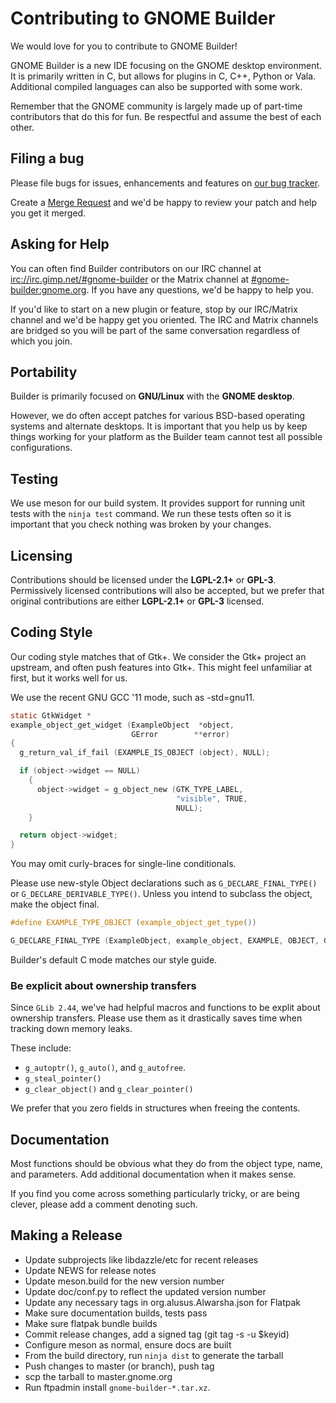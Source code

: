 # Contributing to GNOME Builder

We would love for you to contribute to GNOME Builder!

GNOME Builder is a new IDE focusing on the GNOME desktop environment. It is
primarily written in C, but allows for plugins in C, C++, Python or Vala.
Additional compiled languages can also be supported with some work.

Remember that the GNOME community is largely made up of part-time contributors
that do this for fun. Be respectful and assume the best of each other.

## Filing a bug

Please file bugs for issues, enhancements and features on
[our bug tracker](https://gitlab.gnome.org/GNOME/gnome-builder/issues).

Create a
[Merge Request](https://gitlab.gnome.org/GNOME/gnome-builder/merge_requests)
and we'd be happy to review your patch and help you get it merged.

## Asking for Help

You can often find Builder contributors on our IRC channel at
[irc://irc.gimp.net/#gnome-builder](irc://irc.gimp.net/#gnome-builder) or the
Matrix channel at [#gnome-builder:gnome.org](https://matrix.to/#/!owVIjvsVrBaEdelYem:matrix.org).
If you have any questions, we'd be happy to help you.

If you'd like to start on a new plugin or feature, stop by our IRC/Matrix channel and we'd be happy get you oriented.
The IRC and Matrix channels are bridged so you will be part of the same conversation regardless of which you join.

## Portability

Builder is primarily focused on **GNU/Linux** with the **GNOME desktop**.

However, we do often accept patches for various BSD-based operating systems and alternate desktops.
It is important that you help us by keep things working for your platform as the Builder team cannot test all possible configurations.

## Testing

We use meson for our build system.
It provides support for running unit tests with the `ninja test` command.
We run these tests often so it is important that you check nothing was broken by your changes.

## Licensing

Contributions should be licensed under the **LGPL-2.1+** or **GPL-3**. 
Permissively licensed contributions will also be accepted, but we prefer that original contributions are either **LGPL-2.1+** or **GPL-3** licensed.

## Coding Style

Our coding style matches that of Gtk+.
We consider the Gtk+ project an upstream, and often push features into Gtk+.
This might feel unfamiliar at first, but it works well for us.

We use the recent GNU GCC '11 mode, such as -std=gnu11.

```c
static GtkWidget *
example_object_get_widget (ExampleObject  *object,
                           GError        **error)
{
  g_return_val_if_fail (EXAMPLE_IS_OBJECT (object), NULL);

  if (object->widget == NULL)
    {
      object->widget = g_object_new (GTK_TYPE_LABEL,
                                     "visible", TRUE,
                                     NULL);
    }

  return object->widget;
}
```

You may omit curly-braces for single-line conditionals.

Please use new-style Object declarations such as `G_DECLARE_FINAL_TYPE()` or `G_DECLARE_DERIVABLE_TYPE()`.
Unless you intend to subclass the object, make the object final.

```c
#define EXAMPLE_TYPE_OBJECT (example_object_get_type())

G_DECLARE_FINAL_TYPE (ExampleObject, example_object, EXAMPLE, OBJECT, GObject)
```

Builder's default C mode matches our style guide.

### Be explicit about ownership transfers

Since `GLib 2.44`, we've had helpful macros and functions to be explit about ownership transfers.
Please use them as it drastically saves time when tracking down memory leaks.

These include:

 * `g_autoptr()`, `g_auto()`, and `g_autofree`.
 * `g_steal_pointer()`
 * `g_clear_object()` and `g_clear_pointer()`

We prefer that you zero fields in structures when freeing the contents.

## Documentation

Most functions should be obvious what they do from the object type, name, and parameters.
Add additional documentation when it makes sense.

If you find you come across something particularly tricky, or are being clever, please add a comment denoting such.

## Making a Release

 - Update subprojects like libdazzle/etc for recent releases
 - Update NEWS for release notes
 - Update meson.build for the new version number
 - Update doc/conf.py to reflect the updated version number
 - Update any necessary tags in org.alusus.Alwarsha.json for Flatpak
 - Make sure documentation builds, tests pass
 - Make sure flatpak bundle builds
 - Commit release changes, add a signed tag (git tag -s -u $keyid)
 - Configure meson as normal, ensure docs are built
 - From the build directory, run `ninja dist` to generate the tarball
 - Push changes to master (or branch), push tag
 - scp the tarball to master.gnome.org
 - Run ftpadmin install `gnome-builder-*.tar.xz`.

